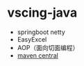 # vscing-java

- springboot netty
- EasyExcel
- AOP（面向切面编程）
- [maven central](https://central.sonatype.com/)
